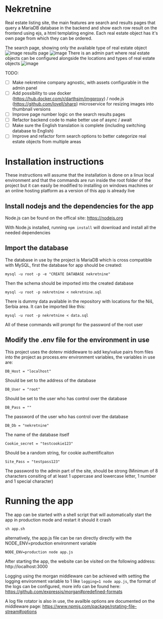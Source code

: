# Nekretnine
Real estate listing site, the main features are search and results pages that query a MariaDB database in the backend and show each row result on the frontend using ejs, a html templating engine. Each real estate object has it's own page from which they can be ordered.

The search page, showing only the available type of real estate object
![image](https://user-images.githubusercontent.com/4060824/157556757-fdd17e59-82a2-4f39-be58-9d6043e820a9.png)
results page
![image](https://user-images.githubusercontent.com/4060824/157556804-d2cd9006-959b-4126-9f0c-6764873205b7.png)
There is an admin part where real estate objects can be configured alongside the locations and types of real estate objects
![image](https://user-images.githubusercontent.com/4060824/157557394-7bcf3f88-1d54-40cb-b400-35842970add9.png)

TODO:
- [ ] Make nekretnine company agnostic, with assets configurable in the admin panel
- [ ] Add possibility to use docker (https://hub.docker.com/r/darthsim/imgproxy) / node.js (https://github.com/lovell/sharp) microservice for resizing images into thumbnail versions
- [ ] Improve page number logic on the search results pages
- [ ] Refactor backend code to make better use of async / await
- [ ] Make sure the English translation is complete (including switching database to English)
- [ ] Improve and refactor form search options to better categorize real estate objects from multiple areas
# Installation instructions
These instructions will assume that the installation is done on a linux local environment and that the commands are run inside the root folder of the project but it can easily be modified to installing on windows machines or an online hosting platform as a version of this app is already live
## Install nodejs and the dependencies for the app
Node.js can be found on the offical site: https://nodejs.org

With Node.js installed, running `npm install` will download and install all the needed dependencies
## Import the database
The database in use by the project is MariaDB which is cross compatible with MySQL, first the database for app should be created:
```
mysql -u root -p -e "CREATE DATABASE nekretnine"
```
Then the schema should be imported into the created database
```
mysql -u root -p nekretnine < nekretnine.sql
```
There is dummy data available in the repository with locations for the Niš, Serbia area. It can be imported like this:
```
mysql -u root -p nekretnine < data.sql
```
All of these commands will prompt for the password of the root user
## Modify the .env file for the environment in use
This project uses the dotenv middleware to add key/value pairs from files into the project as process.env environment variables, the variables in use are:
```
DB_Host = "localhost"
```
Should be set to the address of the database
```
DB_User = "root"
```
Should be set to the user who has control over the database
```
DB_Pass = ""
```
The password of the user who has control over the database
```
DB_Db = "nekretnine"
```
The name of the database itself
```
Cookie_secret = "testcookie123"
```
Should be a random string, for cookie authentificaiton
```
Site_Pass = "testpass123"
```
The password to the admin part of the site, should be strong (Minimum of 8 characters consiting of at least 1 uppercase and lowercase letter, 1 number and 1 special character)
# Running the app
The app can be started with a shell script that will automatically start the app in production mode and restart it should it crash
```
sh app.sh
```
alternatively, the app.js file can be ran directly directly with the NODE_ENV=production environment variable
```
NODE_ENV=production node app.js
```
After starting the app, the website can be visited on the following address: http://localhost:3000

Logging using the morgan middleware can be achieved with setting the logging environment variable to 1 like `logging=1 node app.js`, the format of the logs can be configured, more info can be found here: https://github.com/expressjs/morgan#predefined-formats

A log file rotator is also in use, the availble options are documented on the middleware page: https://www.npmjs.com/package/rotating-file-stream#options
